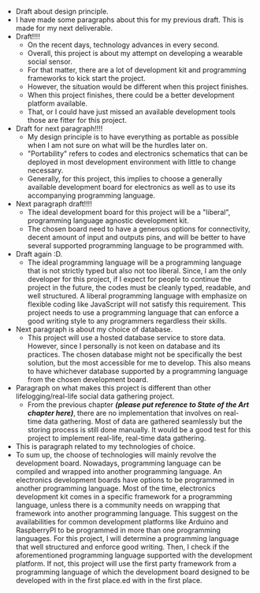 * Draft about design principle.
* I have made some paragraphs about this for my previous draft. This is made for my next deliverable.
* Draft!!!!
    * On the recent days, technology advances in every second.
    * Overall, this project is about my attempt on developing a wearable social sensor.
    * For that matter, there are a lot of development kit and programming frameworks to kick start the project.
    * However, the situation would be different when this project finishes.
    * When this project finishes, there could be a better development platform available.
    * That, or I could have just missed an available development tools those are fitter for this project.
* Draft for next paragraph!!!!
    * My design principle is to have everything as portable as possible when I am not sure on what will be the hurdles later on.
    * "Portability" refers to codes and electronics schematics that can be deployed in most development environment with little to change necessary.
    * Generally, for this project, this implies to choose a generally available development board for electronics as well as to use its accompanying programming language.
* Next paragraph draft!!!!
    * The ideal development board for this project will be a "liberal", programming language agnostic development kit.
    * The chosen board need to have a generous options for connectivity, decent amount of input and outputs pins, and will be better to have several supported programming language to be programmed with.
* Draft again :D.
    * The ideal programming language will be a programming language that is not strictly typed but also not too liberal. Since, I am the only developer for this project, if I expect for people to continue the project in the future, the codes must be cleanly typed, readable, and well structured. A liberal programming language with emphasize on flexible coding like JavaScript will not satisfy this requirement. This project needs to use a programming language that can enforce a good writing style to any programmers regardless their skills.
* Next paragraph is about my choice of database.
    * This project will use a hosted database service to store data. However, since I personally is not keen on database and its practices. The chosen database might not be specifically the best solution, but the most accessible for me to develop. This also means to have whichever database supported by a programming language from the chosen development board.
* Paragraph on what makes this project is different than other lifelogging/real-life social data gathering project.
    * From the previous chapter __*(please put reference to State of the Art chapter here)*__, there are no implementation that involves on real-time data gathering. Most of data are gathered seamlessly but the storing process is still done manually. It would be a good test for this project to implement real-life, real-time data gathering.
* This is paragraph related to my technologies of choice.
* To sum up, the choose of technologies will mainly revolve the development board. Nowadays, programming language can be compiled and wrapped into another programming language. An electronics development boards have options to be programmed in another programming language. Most of the time, electronics development kit comes in a specific framework for a programming language, unless there is a community needs on wrapping that framework into another programming language. This suggest on the availabilities for common development platforms like Arduino and RaspberryPI to be programmed in more than one programming languages. For this project, I will determine a programming language that well structured and enforce good writing. Then, I check if the aforementioned programming language supported with the development platform. If not, this project will use the first party framework from a programming language of which the development board designed to be developed with in the first place.ed with in the first place.